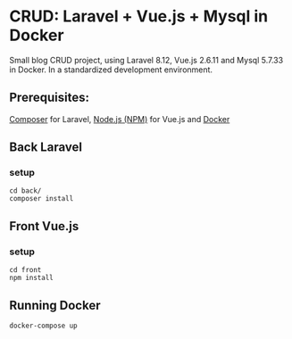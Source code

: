 # CRUD: Laravel + Vue.js + Mysql in Docker
Small blog CRUD project, using Laravel 8.12, Vue.js 2.6.11 and Mysql 5.7.33 in Docker. In a standardized development environment.

## Prerequisites:
[Composer](https://getcomposer.org) for Laravel, [Node.js (NPM)](https://nodejs.org) for Vue.js and [Docker](https://www.docker.com)

## Back Laravel

### setup

```
cd back/
composer install
```

## Front Vue.js

### setup
```
cd front
npm install
```

## Running Docker

```
docker-compose up
```

